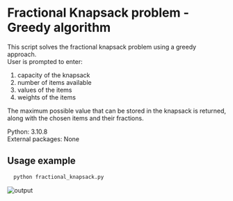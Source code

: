 # Fractional Knapsack problem - Greedy algorithm

This script solves the fractional knapsack problem using a greedy approach.  
User is prompted to enter:
  1. capacity of the knapsack
  2. number of items available
  3. values of the items
  4. weights of the items

The maximum possible value that can be stored in the knapsack is returned,
along with the chosen items and their fractions.


Python: 3.10.8  
External packages: None


## Usage example

```python
  python fractional_knapsack.py
```
![output](https://user-images.githubusercontent.com/107040862/211202072-7939dc73-4000-4a68-89e7-727127b27b18.png)
